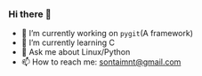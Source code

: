 ### Hi there 👋

- 🔭 I’m currently working on `pygit`(A framework)
- 🌱 I’m currently learning C
- 💬 Ask me about Linux/Python
- 📫 How to reach me: sontaimnt@gmail.com

